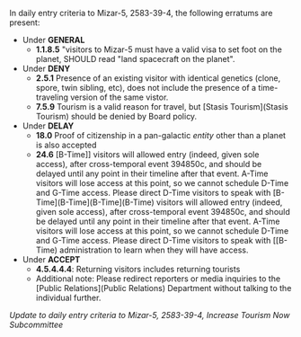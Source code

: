 In daily entry criteria to Mizar-5, 2583-39-4, the following erratums are present:

 - Under **GENERAL**
   - **1.1.8.5** "visitors to Mizar-5 must have a valid visa to set foot on the planet, SHOULD read "land spacecraft on the planet".
 - Under **DENY**
   - **2.5.1** Presence of an existing visitor with identical genetics (clone, spore, twin sibling, etc), does not include the presence of a time-traveling version of the same vistor.
   - **7.5.9** Tourism is a valid reason for travel, but [Stasis Tourism](Stasis Tourism) should be denied by Board policy.
 - Under **DELAY**
   - **18.0** Proof of citizenship in a pan-galactic *entity* other than a planet is also accepted
   - **24.6** [B-Time]] visitors will allowed entry (indeed, given sole access), after cross-temporal event 394850c, and should be delayed until any point in their timeline after that event. A-Time visitors will    lose access at this point, so we cannot schedule D-Time and G-Time access. Please direct D-Time visitors to speak with [B-Time](B-Time](B-Time](B-Time) visitors will allowed entry (indeed, given sole access), after cross-temporal event 394850c, and should be delayed until any point in their timeline after that event. A-Time visitors will    lose access at this point, so we cannot schedule D-Time and G-Time access. Please direct D-Time visitors to speak with [[B-Time) administration to learn when they will have access.
 - Under **ACCEPT**
   - **4.5.4.4.4**: Returning visitors includes returning tourists
   - Additional note: Please redirect reporters or media inquiries to the [Public Relations](Public Relations) Department without talking to the individual further.

*Update to daily entry criteria to Mizar-5, 2583-39-4, Increase Tourism Now Subcommittee*
